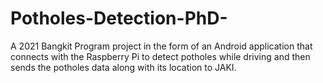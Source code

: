 # Potholes-Detection-PhD-
A 2021 Bangkit Program project in the form of an Android application that connects with the Raspberry Pi to detect potholes while driving and then sends the potholes data along with its location to JAKI.
